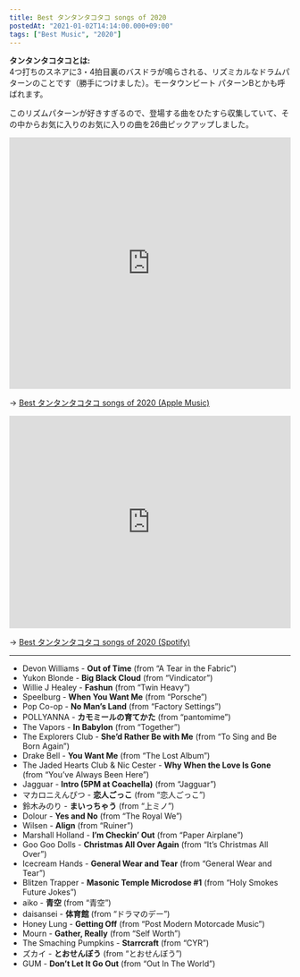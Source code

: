 ```yaml
---
title: Best タンタンタコタコ songs of 2020
postedAt: "2021-01-02T14:14:00.000+09:00"
tags: ["Best Music", "2020"]
---
```


**タンタンタコタコとは:**  
4つ打ちのスネアに3・4拍目裏のバスドラが鳴らされる、リズミカルなドラムパターンのことです（勝手につけました）。モータウンビート パターンBとかも呼ばれます。

このリズムパターンが好きすぎるので、登場する曲をひたすら収集していて、その中からお気に入りのお気に入りの曲を26曲ピックアップしました。

<iframe allow="autoplay *; encrypted-media *;" frameborder="0" height="450" style="width:100%;max-width:660px;overflow:hidden;background:transparent;" sandbox="allow-forms allow-popups allow-same-origin allow-scripts allow-storage-access-by-user-activation allow-top-navigation-by-user-activation" src="https://embed.music.apple.com/jp/playlist/best-%E3%82%BF%E3%83%B3%E3%82%BF%E3%83%B3%E3%82%BF%E3%82%B3%E3%82%BF%E3%82%B3-songs-of-2020/pl.u-EdAvgaGIXvGlP3"></iframe> 

→ [Best タンタンタコタコ songs of 2020 (Apple Music)](https://music.apple.com/jp/playlist/best-%E3%82%BF%E3%83%B3%E3%82%BF%E3%83%B3%E3%82%BF%E3%82%B3%E3%82%BF%E3%82%B3-songs-of-2020/pl.u-EdAvgaGIXvGlP3)

<iframe src="https://open.spotify.com/embed/playlist/082wyNnI6AWButlIcEyt0b" height="380" frameborder="0" allowtransparency="true" allow="encrypted-media" style="width:100%;max-width:660px;overflow:hidden;"></iframe> 

→ [Best タンタンタコタコ songs of 2020 (Spotify)](https://open.spotify.com/playlist/082wyNnI6AWButlIcEyt0b)

---

* Devon Williams - **Out of Time** (from “A Tear in the Fabric”)
* Yukon Blonde - **Big Black Cloud** (from “Vindicator”)
* Willie J Healey - **Fashun** (from “Twin Heavy”)
* Speelburg - **When You Want Me** (from “Porsche”)
* Pop Co-op - **No Man’s Land** (from “Factory Settings”)
* POLLYANNA - **カモミールの育てかた** (from “pantomime”)
* The Vapors - **In Babylon** (from “Together”)
* The Explorers Club - **She’d Rather Be with Me** (from “To Sing and Be Born Again”)
* Drake Bell - **You Want Me** (from “The Lost Album”)
* The Jaded Hearts Club & Nic Cester - **Why When the Love Is Gone** (from “You’ve Always Been Here”)
* Jagguar - **Intro (5PM at Coachella)** (from “Jagguar”)
* マカロニえんぴつ - **恋人ごっこ** (from “恋人ごっこ”)
* 鈴木みのり - **まいっちゃう** (from “上ミノ”)
* Dolour - **Yes and No** (from “The Royal We”)
* Wilsen - **Align** (from “Ruiner”)
* Marshall Holland - **I’m Checkin’ Out** (from “Paper Airplane”)
* Goo Goo Dolls - **Christmas All Over Again** (from “It’s Christmas All Over”)
* Icecream Hands - **General Wear and Tear** (from “General Wear and Tear”)
* Blitzen Trapper - **Masonic Temple Microdose #1** (from “Holy Smokes Future Jokes”)
* aiko - **青空** (from “青空”)
* daisansei - **体育館** (from “ドラマのデー”)
* Honey Lung - **Getting Off** (from “Post Modern Motorcade Music”)
* Mourn - **Gather, Really** (from “Self Worth”)
* The Smaching Pumpkins - **Starrcraft** (from “CYR”)
* ズカイ - **とおせんぼう** (from “とおせんぼう”)
* GUM - **Don’t Let It Go Out** (from “Out In The World”)